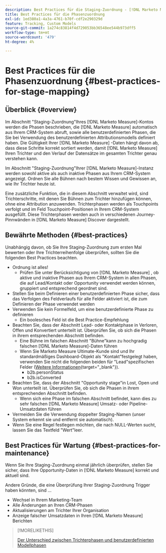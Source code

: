 ```yaml
---
description: Best Practices für die Staging-Zuordnung - [!DNL Marketo Measure]
title: Best Practices für die Phasenzuordnung
exl-id: 1ed380a1-4a3a-4761-b70f-cdf2e290329d
feature: Tracking, Custom Models
source-git-commit: 1a274c83814f4d729053bb36548ee544b973dff5
workflow-type: tm+mt
source-wordcount: '479'
ht-degree: 4%

---
```


# Best Practices für die Phasenzuordnung {#best-practices-for-stage-mapping}

## Überblick {#overview}

Im Abschnitt &quot;Staging-Zuordnung&quot;Ihres [!DNL Marketo Measure]-Kontos werden die Phasen beschrieben, die [!DNL Marketo Measure] automatisch aus Ihrem CRM-System abruft, sowie alle benutzerdefinierten Phasen, die Sie bei Verwendung des benutzerdefinierten Attributionsmodells definiert haben. Die Gültigkeit Ihrer [!DNL Marketo Measure] -Daten hängt davon ab, dass diese Schritte korrekt sortiert werden, damit [!DNL Marketo Measure] Ihren Trichter und den Verlauf der Datensätze im gesamten Trichter genau verstehen kann.

Im Abschnitt &quot;Staging-Zuordnung&quot;Ihrer [!DNL Marketo Measure]-Instanz werden sowohl aktive als auch inaktive Phasen aus Ihrem CRM-System angezeigt. Ordnen Sie alle Bühnen nach bestem Wissen und Gewissen an, wie Ihr Trichter heute ist.

Eine zusätzliche Funktion, die in diesem Abschnitt verwaltet wird, sind Trichterschritte, mit denen Sie Bühnen zum Trichter hinzufügen können, ohne eine Attribution anzuwenden. Trichterphasen werden als Touchpoints verfolgt und im Feld Touchpoint-Positionen in Ihrem CRM-System ausgefüllt. Diese Trichterphasen werden auch in verschiedenen Journey-Pinnwänden in [!DNL Marketo Measure] Discover dargestellt.

## Bewährte Methoden {#best-practices}

Unabhängig davon, ob Sie Ihre Staging-Zuordnung zum ersten Mal bewerten oder Ihre Trichterreihenfolge überprüfen, sollten Sie die folgenden Best Practices beachten.

* Ordnung ist alles!
   * Prüfen Sie unter Berücksichtigung von [!DNL Marketo Measure] , ob aktive und inaktive Phasen aus Ihrem CRM-System in allen Phasen, die auf Lead/Kontakt oder Opportunity verwendet werden können, gruppiert und entsprechend geordnet sind.
* Stellen Sie beim Definieren einer benutzerdefinierten Phase sicher, dass das Verfolgen des Feldverlaufs für alle Felder aktiviert ist, die zum Definieren der Phase verwendet werden
* Verwenden Sie kein Formelfeld, um eine benutzerdefinierte Phase zu definieren
   * Ein boolesches Feld ist die Best Practice-Empfehlung
* Beachten Sie, dass der Abschnitt Lead- oder Kontaktphase in Verloren, Offen und Konvertiert unterteilt ist. Überprüfen Sie, ob sich die Phasen in ihrem entsprechenden Abschnitt befinden.
   * Eine Bühne im falschen Abschnitt &quot;Bühne&quot;kann zu hochgradig falschen [!DNL Marketo Measure]-Daten führen
   * Wenn Sie Marketo Measure Ultimate-Kunde sind und Ihr standardmäßiges Dashboard-Objekt als &quot;Kontakt&quot;festgelegt haben, verwenden Sie nicht die folgenden beiden für &quot;Lead&quot;spezifischen Felder ([Weitere Informationen](/help/marketo-measure-ultimate/data-integrity-requirement.md){target="_blank"}).
      * b2b.personStatus
      * b2b.isConverted
* Beachten Sie, dass der Abschnitt &quot;Opportunity stage&quot;in Lost, Open und Won unterteilt ist. Überprüfen Sie, ob sich die Phasen in ihrem entsprechenden Abschnitt befinden.
   * Wenn sich eine Phase im falschen Abschnitt befindet, kann dies zu sehr falschen [!DNL Marketo Measure] Umsatz- oder Pipeline-Umsatzdaten führen
* Vermeiden Sie die Verwendung doppelter Staging-Namen (unser System erkennt sie und entfernt sie automatisch).
* Wenn Sie eine Regel festlegen möchten, die nach NULL-Werten sucht, lassen Sie das Textfeld &quot;Wert&quot;leer.

## Best Practices für Wartung {#best-practices-for-maintenance}

Wenn Sie Ihre Staging-Zuordnung einmal jährlich überprüfen, stellen Sie sicher, dass Ihre Opportunity-Daten in [!DNL Marketo Measure] korrekt und aktuell sind.

Andere Gründe, die eine Überprüfung Ihrer Staging-Zuordnung Trigger haben könnten, sind ...

* Wechsel in Ihrem Marketing-Team
* Alle Änderungen an Ihren CRM-Phasen
* Aktualisierungen am Trichter Ihrer Organisation
* Anzeige falscher Umsatzdaten in Ihren [!DNL Marketo Measure] Berichten

>[!MORELIKETHIS]
>
>[Der Unterschied zwischen Trichterphasen und benutzerdefinierten Modellphasen](/help/advanced-marketo-measure-features/custom-attribution-models/custom-attribution-model-and-setup.md#the-difference-between-funnel-stages-and-custom-model-stages)
